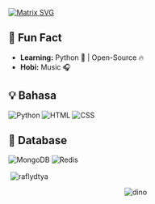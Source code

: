 [![Matrix SVG](https://raw.githubusercontent.com/rodrigograca31/rodrigograca31/master/matrix.svg)](https://www.youtube.com/watch?v=SDkAGkd4NLc)

## 🤔 Fun Fact
-  **Learning:** Python :snake: | Open-Source :fire:	
-  **Hobi:** Music :headphones:

## 💡 Bahasa
![Python](https://img.shields.io/badge/Python-3776AB?style=for-the-badge&logo=python&logoColor=white)
![HTML](https://img.shields.io/badge/HTML5-E34F26?style=for-the-badge&logo=html5&logoColor=white)
![CSS](https://img.shields.io/badge/CSS3-1572B6?style=for-the-badge&logo=css3&logoColor=white)

## 💾 Database
![MongoDB](https://img.shields.io/badge/MongoDB-4EA94B?style=for-the-badge&logo=mongodb&logoColor=white)
![Redis](https://img.shields.io/badge/redis-%23DD0031.svg?style=for-the-badge&logo=redis&logoColor=white)

<p align="center"><p>&nbsp;<img align="center" src="https://github-readme-stats.vercel.app/api?username=raflydtya&show_icons=true&theme=dark&locale=en" alt="raflydtya" /></p></h6>
<p align="center"><img src="https://raw.githubusercontent.com/TheDudeThatCode/TheDudeThatCode/master/Assets/dino.gif" alt="dino"  />

<!---
raflydtya/raflydtya is a ✨ special ✨ repository because its `README.md` (this file) appears on your GitHub profile.
You can click the Preview link to take a look at your changes.
--->

